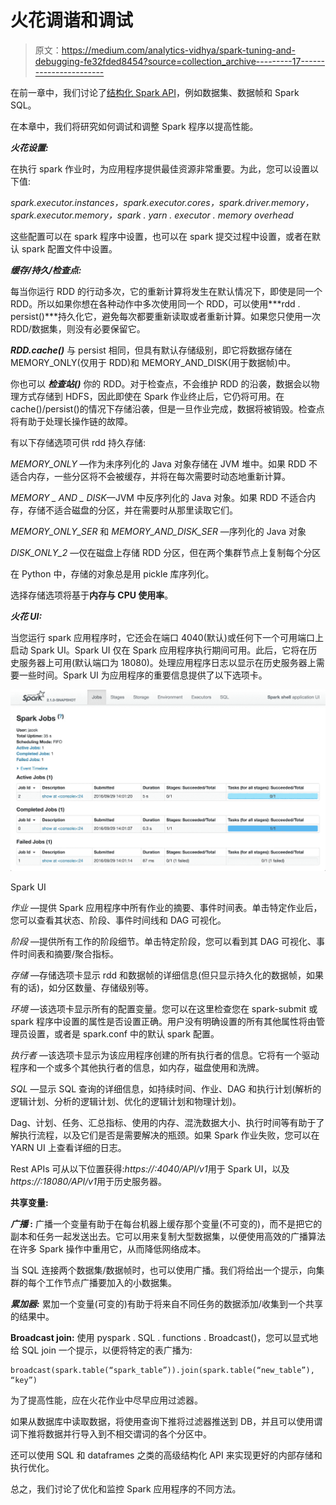 # 火花调谐和调试

> 原文：<https://medium.com/analytics-vidhya/spark-tuning-and-debugging-fe32fded8454?source=collection_archive---------17----------------------->

在前一章中，我们讨论了[结构化 Spark API](/analytics-vidhya/spark-sql-and-dataframes-72e58fe90f94)，例如数据集、数据帧和 Spark SQL。

在本章中，我们将研究如何调试和调整 Spark 程序以提高性能。

***火花设置:***

在执行 spark 作业时，为应用程序提供最佳资源非常重要。为此，您可以设置以下值:

*spark.executor.instances，spark.executor.cores，spark.driver.memory，spark.executor.memory，spark . yarn . executor . memory overhead*

这些配置可以在 spark 程序中设置，也可以在 spark 提交过程中设置，或者在默认 spark 配置文件中设置。

***缓存/持久/检查点:***

每当你运行 RDD 的行动多次，它的重新计算将发生在默认情况下，即使是同一个 RDD。所以如果你想在各种动作中多次使用同一个 RDD，可以使用***rdd . persist()***持久化它，避免每次都要重新读取或者重新计算。如果您只使用一次 RDD/数据集，则没有必要保留它。

***RDD.cache()*** 与 persist 相同，但具有默认存储级别，即它将数据存储在 MEMORY_ONLY(仅用于 RDD)和 MEMORY_AND_DISK(用于数据帧)中。

你也可以 ***检查站()*** 你的 RDD。对于检查点，不会维护 RDD 的沿袭，数据会以物理方式存储到 HDFS，因此即使在 Spark 作业终止后，它仍将可用。在 cache()/persist()的情况下存储沿袭，但是一旦作业完成，数据将被销毁。检查点将有助于处理长操作链的故障。

有以下存储选项可供 rdd 持久存储:

*MEMORY_ONLY* —作为未序列化的 Java 对象存储在 JVM 堆中。如果 RDD 不适合内存，一些分区将不会被缓存，并将在每次需要时动态地重新计算。

*MEMORY _ AND _ DISK*—JVM 中反序列化的 Java 对象。如果 RDD 不适合内存，存储不适合磁盘的分区，并在需要时从那里读取它们。

*MEMORY_ONLY_SER* 和 *MEMORY_AND_DISK_SER* —序列化的 Java 对象

*DISK_ONLY_2* —仅在磁盘上存储 RDD 分区，但在两个集群节点上复制每个分区

在 Python 中，存储的对象总是用 pickle 库序列化。

选择存储选项将基于**内存与 CPU 使用率**。

***火花 UI:***

当您运行 spark 应用程序时，它还会在端口 4040(默认)或任何下一个可用端口上启动 Spark UI。Spark UI 仅在 Spark 应用程序执行期间可用。此后，它将在历史服务器上可用(默认端口为 18080)。处理应用程序日志以显示在历史服务器上需要一些时间。Spark UI 为应用程序的重要信息提供了以下选项卡。

![](img/b0e7a1cb4f13371ab736f4190007f168.png)

Spark UI

*作业* —提供 Spark 应用程序中所有作业的摘要、事件时间表。单击特定作业后，您可以查看其状态、阶段、事件时间线和 DAG 可视化。

*阶段* —提供所有工作的阶段细节。单击特定阶段，您可以看到其 DAG 可视化、事件时间表和摘要/聚合指标。

*存储* —存储选项卡显示 rdd 和数据帧的详细信息(但只显示持久化的数据帧，如果有的话)，如分区数量、存储级别等。

*环境* —该选项卡显示所有的配置变量。您可以在这里检查您在 spark-submit 或 spark 程序中设置的属性是否设置正确。用户没有明确设置的所有其他属性将由管理员设置，或者是 spark.conf 中的默认 spark 配置。

*执行者* —该选项卡显示为该应用程序创建的所有执行者的信息。它将有一个驱动程序和一个或多个其他执行者的信息，如内存，磁盘使用和洗牌。

*SQL* —显示 SQL 查询的详细信息，如持续时间、作业、DAG 和执行计划(解析的逻辑计划、分析的逻辑计划、优化的逻辑计划和物理计划)。

Dag、计划、任务、汇总指标、使用的内存、混洗数据大小、执行时间等有助于了解执行流程，以及它们是否是需要解决的瓶颈。如果 Spark 作业失败，您可以在 YARN UI 上查看详细的日志。

Rest APIs 可从以下位置获得:*https://<Spark-server>:4040/API/v1*用于 Spark UI，以及*https://<history-server>:18080/API/v1*用于历史服务器。

**共享变量:**

***广播* :** 广播一个变量有助于在每台机器上缓存那个变量(不可变的)，而不是把它的副本和任务一起发送出去。它可以用来复制大型数据集，以便使用高效的广播算法在许多 Spark 操作中重用它，从而降低网络成本。

当 SQL 连接两个数据集/数据帧时，也可以使用广播。我们将给出一个提示，向集群的每个工作节点广播要加入的小数据集。

***累加器:*** 累加一个变量(可变的)有助于将来自不同任务的数据添加/收集到一个共享的结果中。

**Broadcast join:** 使用 pyspark . SQL . functions . Broadcast()，您可以显式地给 SQL join 一个提示，以便将特定的表广播为:

```
broadcast(spark.table(“spark_table”)).join(spark.table(“new_table”), “key”)
```

为了提高性能，应在火花作业中尽早应用过滤器。

如果从数据库中读取数据，将使用查询下推将过滤器推送到 DB，并且可以使用谓词下推将数据并行导入到不相交谓词的各个分区中。

还可以使用 SQL 和 dataframes 之类的高级结构化 API 来实现更好的内部存储和执行优化。

总之，我们讨论了优化和监控 Spark 应用程序的不同方法。